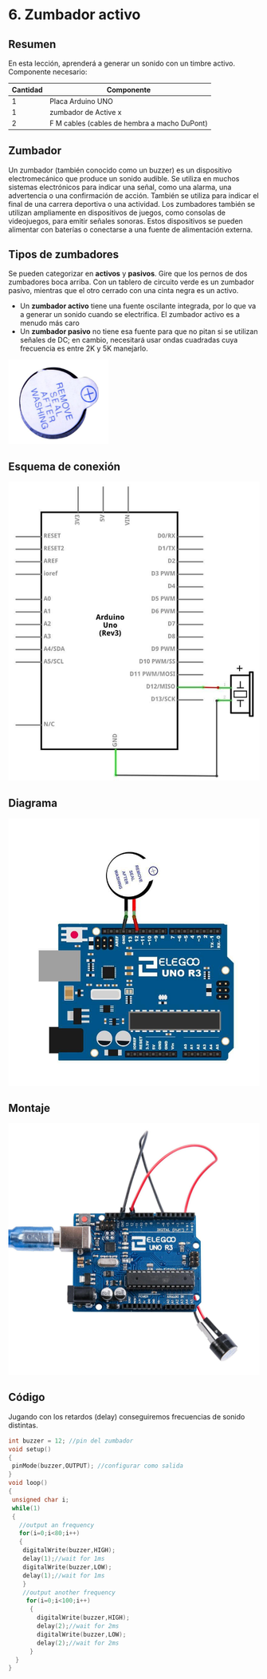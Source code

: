 
# 6. Zumbador activo

## Resumen 

En esta lección, aprenderá a generar un sonido con un timbre activo.  
Componente necesario: 

|   Cantidad  | Componente |
| --- | -------------------------------------------- |
| 1   | Placa Arduino UNO                               |
| 1   | zumbador de Active x                         |
| 2   | F M cables (cables de hembra a macho DuPont) |

## Zumbador

Un zumbador (también conocido como un buzzer) es un dispositivo electromecánico que produce un sonido audible. Se utiliza en muchos sistemas electrónicos para indicar una señal, como una alarma, una advertencia o una confirmación de acción. También se utiliza para indicar el final de una carrera deportiva o una actividad. Los zumbadores también se utilizan ampliamente en dispositivos de juegos, como consolas de videojuegos, para emitir señales sonoras. Estos dispositivos se pueden alimentar con baterías o conectarse a una fuente de alimentación externa.

## Tipos de zumbadores

Se pueden categorizar en **activos** y **pasivos**. Gire que los pernos  de dos zumbadores boca arriba. Con un tablero de circuito verde es un zumbador  pasivo, mientras que el otro cerrado con una cinta negra es un activo.  

- Un **zumbador activo** tiene una fuente oscilante integrada, por lo que va a generar un sonido cuando se electrifica. El  zumbador activo es a menudo más caro
- Un **zumbador pasivo**  no tiene esa fuente para que no pitan si se utilizan señales de DC; en cambio,  necesitará usar ondas cuadradas cuya frecuencia es entre 2K y 5K manejarlo. 

![](img/2022-12-07-09-32-50.png)

## Esquema de conexión

![](media/image72.jpeg)

## Diagrama

![](media/image73.jpeg)
## Montaje

![](media/image74.jpeg)

## Código

Jugando con los retardos (delay) conseguiremos frecuencias de sonido distintas.

```c
int buzzer = 12; //pin del zumbador
void setup()
{
 pinMode(buzzer,OUTPUT); //configurar como salida
}
void loop()
{
 unsigned char i;
 while(1)
 {
   //output an frequency
   for(i=0;i<80;i++)
   {
    digitalWrite(buzzer,HIGH);
    delay(1);//wait for 1ms
    digitalWrite(buzzer,LOW);
    delay(1);//wait for 1ms
    }
    //output another frequency
     for(i=0;i<100;i++)
      {
        digitalWrite(buzzer,HIGH);
        delay(2);//wait for 2ms
        digitalWrite(buzzer,LOW);
        delay(2);//wait for 2ms
      }
  }
} 
```
